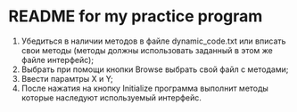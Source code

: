 # README for my practice program
1. Убедиться в наличии методов в файле dynamic_code.txt или вписать свои методы (методы должны использовать заданный в этом же файле интерфейс);
2. Выбрать при помощи кнопки Browse выбрать свой файл с методами;
3. Ввести парамтры X и Y;
4. После нажатия на кнопку Initialize программа выполнит методы которые наследуют используемый интерфейс.
